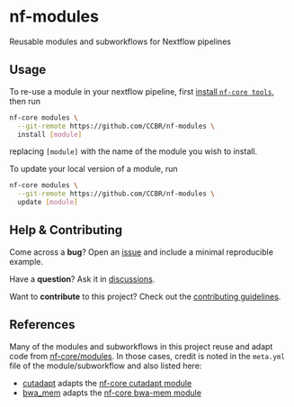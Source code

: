 # nf-modules

Reusable modules and subworkflows for Nextflow pipelines

## Usage

To re-use a module in your nextflow pipeline, first [install `nf-core tools`](https://nf-co.re/tools#installation), then run

```sh
nf-core modules \
  --git-remote https://github.com/CCBR/nf-modules \
  install [module]
```

replacing `[module]` with the name of the module you wish to install.

To update your local version of a module, run

```sh
nf-core modules \
  --git-remote https://github.com/CCBR/nf-modules \
  update [module]
```

## Help & Contributing

Come across a **bug**? Open an [issue](https://github.com/CCBR/nf-modules/issues) and include a minimal reproducible example.

Have a **question**? Ask it in [discussions](https://github.com/CCBR/nf-modules/discussions).

Want to **contribute** to this project? Check out the [contributing guidelines](docs/CONTRIBUTING.md).

## References

Many of the modules and subworkflows in this project reuse and adapt code from [nf-core/modules](https://github.com/nf-core/modules).
In those cases, credit is noted in the `meta.yml` file of the module/subworkflow and also listed here:

- [cutadapt](modules/CCBR/cutadapt) adapts the [nf-core cutadapt module](https://github.com/nf-core/modules/tree/master/modules/nf-core/cutadapt)
- [bwa_mem](modules/CCBR/bwa/mem) adapts the [nf-core bwa-mem module](https://github.com/nf-core/chipseq/tree/51eba00b32885c4d0bec60db3cb0a45eb61e34c5/modules/nf-core/modules/bwa/mem)
